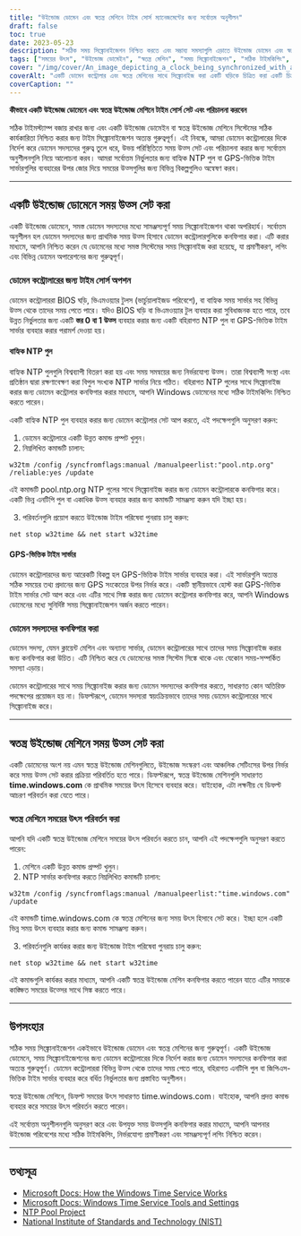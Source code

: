 ```yaml
---
title: "উইন্ডোজ ডোমেন এবং স্বতন্ত্র মেশিনে টাইম সোর্স ম্যানেজমেন্টের জন্য সর্বোত্তম অনুশীলন"
draft: false
toc: true
date: 2023-05-23
description: "সঠিক সময় সিঙ্ক্রোনাইজেশন নিশ্চিত করতে এবং সম্ভাব্য সমস্যাগুলি এড়াতে উইন্ডোজ ডোমেন এবং স্বতন্ত্র মেশিনে কীভাবে কার্যকরভাবে সময় উত্স সেট এবং পরিচালনা করবেন তা শিখুন।"
tags: ["সময়ের উৎস", "উইন্ডোজ ডোমেইন", "স্বতন্ত্র মেশিন", "সময় সিঙ্ক্রোনাইজেশন", "সঠিক টাইমকিপিং", "NTP সার্ভার", "ডোমেইন কন্ট্রোলার", "উইন্ডোজ টাইম পরিষেবা", "প্রমাণীকরণ ব্যর্থতা", "লগ ফাইলের অসঙ্গতি", "প্রতিলিপি সমস্যা", "সময় উৎস কনফিগারেশন", "সময় উৎস ব্যবস্থাপনা", "উইন্ডোজ টাইম সিঙ্ক্রোনাইজেশন", "টাইমকিপিং সেরা অনুশীলন", "সময় উৎস সেটআপ", "সিঙ্ক্রোনাইজিং সিস্টেম সময়", "উইন্ডোজ ডোমেইন টাইম সিঙ্ক্রোনাইজেশন", "স্বতন্ত্র মেশিন সময় সিঙ্ক্রোনাইজেশন", "সময় উৎস নির্বাচন", "সময় উৎস সমস্যা সমাধান", "সময় উৎস ত্রুটি", "সময় উৎস সমস্যা", "সময় উৎস কনফিগারেশন কমান্ড", "সময় উৎস সেটআপ নির্দেশাবলী", "সময় সিঙ্ক্রোনাইজেশন চ্যালেঞ্জ", "সময় ক্ষতির ফলাফল", "সময় প্রবাহ প্রতিরোধ", "সময় সিঙ্ক্রোনাইজেশন ব্যর্থতা সমাধান", "সময় সিঙ্ক্রোনাইজেশন সমস্যা সমাধান", "উইন্ডোজ ডোমেনে সময় উৎস ব্যবস্থাপনা", "স্বতন্ত্র উইন্ডোজ মেশিনে সময় উত্স হ্যান্ডলিং", "উইন্ডোজ পরিবেশে সময় ক্ষতি প্রতিরোধ", "সময় সিঙ্ক্রোনাইজেশন ব্যর্থতার ফলাফল", "সঠিক টাইমকিপিংয়ের জন্য সর্বোত্তম অনুশীলন"]
cover: "/img/cover/An_image_depicting_a_clock_being_synchronized_with_a_domain.png"
coverAlt: "একটি ডোমেন কন্ট্রোলার এবং স্বতন্ত্র মেশিনের সাথে সিঙ্ক্রোনাইজ করা একটি ঘড়িকে চিত্রিত করা একটি চিত্র, যা উইন্ডোজ পরিবেশে সময় উত্স ব্যবস্থাপনা এবং সঠিক সময় সিঙ্ক্রোনাইজেশনের প্রতীক৷"
coverCaption: ""
---
```


**কীভাবে একটি উইন্ডোজ ডোমেনে এবং স্বতন্ত্র উইন্ডোজ মেশিনে টাইম সোর্স সেট এবং পরিচালনা করবেন**

সঠিক টাইমস্ট্যাম্প বজায় রাখার জন্য এবং একটি উইন্ডোজ ডোমেইন বা স্বতন্ত্র উইন্ডোজ মেশিনে সিস্টেমের সঠিক কার্যকারিতা নিশ্চিত করার জন্য টাইম সিঙ্ক্রোনাইজেশন অত্যন্ত গুরুত্বপূর্ণ। এই নিবন্ধে, আমরা ডোমেন কন্ট্রোলারের দিকে নির্দেশ করে ডোমেন সদস্যদের গুরুত্ব তুলে ধরে, উভয় পরিস্থিতিতে সময় উত্স সেট এবং পরিচালনা করার জন্য সর্বোত্তম অনুশীলনগুলি নিয়ে আলোচনা করব। আমরা সর্বোত্তম নির্ভুলতার জন্য বাহ্যিক NTP পুল বা GPS-ভিত্তিক টাইম সার্ভারগুলির ব্যবহারের উপর জোর দিয়ে সময়ের উত্সগুলির জন্য বিভিন্ন বিকল্পগুলিও অন্বেষণ করব।

______

## একটি উইন্ডোজ ডোমেনে সময় উত্স সেট করা

একটি উইন্ডোজ ডোমেনে, সমস্ত ডোমেন সদস্যদের মধ্যে সামঞ্জস্যপূর্ণ সময় সিঙ্ক্রোনাইজেশন থাকা অপরিহার্য। সর্বোত্তম অনুশীলন হল ডোমেন সদস্যদের জন্য প্রাথমিক সময় উত্স হিসাবে ডোমেন কন্ট্রোলারগুলিকে কনফিগার করা। এটি করার মাধ্যমে, আপনি নিশ্চিত করেন যে ডোমেনের মধ্যে সমস্ত সিস্টেমের সময় সিঙ্ক্রোনাইজ করা হয়েছে, যা প্রমাণীকরণ, লগিং এবং বিভিন্ন ডোমেন অপারেশনের জন্য গুরুত্বপূর্ণ।

### ডোমেন কন্ট্রোলারের জন্য টাইম সোর্স অপশন

ডোমেন কন্ট্রোলাররা BIOS ঘড়ি, ভিএমওয়্যার টুলস (ভার্চুয়ালাইজড পরিবেশে), বা বাহ্যিক সময় সার্ভার সহ বিভিন্ন উত্স থেকে তাদের সময় পেতে পারে। যদিও BIOS ঘড়ি বা ভিএমওয়্যার টুল ব্যবহার করা সুবিধাজনক হতে পারে, তবে উন্নত নির্ভুলতার জন্য একটি **স্তর 0 বা 1 উত্স** ব্যবহার করার জন্য একটি বহিরাগত NTP পুল বা GPS-ভিত্তিক টাইম সার্ভার ব্যবহার করার পরামর্শ দেওয়া হয়।

#### বাহ্যিক NTP পুল

বাহ্যিক NTP পুলগুলি বিশ্বব্যাপী বিতরণ করা হয় এবং সময় সমন্বয়ের জন্য নির্ভরযোগ্য উত্স। তারা বিশ্বব্যাপী সংস্থা এবং প্রতিষ্ঠান দ্বারা রক্ষণাবেক্ষণ করা বিপুল সংখ্যক NTP সার্ভার নিয়ে গঠিত। বহিরাগত NTP পুলের সাথে সিঙ্ক্রোনাইজ করার জন্য ডোমেন কন্ট্রোলার কনফিগার করার মাধ্যমে, আপনি Windows ডোমেনের মধ্যে সঠিক টাইমকিপিং নিশ্চিত করতে পারেন।

একটি বাহ্যিক NTP পুল ব্যবহার করার জন্য ডোমেন কন্ট্রোলার সেট আপ করতে, এই পদক্ষেপগুলি অনুসরণ করুন:

1. ডোমেন কন্ট্রোলারে একটি উন্নত কমান্ড প্রম্পট খুলুন।
2. নিম্নলিখিত কমান্ডটি চালান:

```shell
w32tm /config /syncfromflags:manual /manualpeerlist:"pool.ntp.org" /reliable:yes /update
```

এই কমান্ডটি pool.ntp.org NTP পুলের সাথে সিঙ্ক্রোনাইজ করার জন্য ডোমেন কন্ট্রোলারকে কনফিগার করে। একটি ভিন্ন এনটিপি পুল বা একাধিক উত্স ব্যবহার করার জন্য কমান্ডটি সামঞ্জস্য করুন যদি ইচ্ছা হয়।

3. পরিবর্তনগুলি প্রয়োগ করতে উইন্ডোজ টাইম পরিষেবা পুনরায় চালু করুন:

```shell
net stop w32time && net start w32time
```


#### GPS-ভিত্তিক টাইম সার্ভার

ডোমেন কন্ট্রোলারদের জন্য আরেকটি বিকল্প হল GPS-ভিত্তিক টাইম সার্ভার ব্যবহার করা। এই সার্ভারগুলি অত্যন্ত সঠিক সময়ের তথ্য প্রদানের জন্য GPS সংকেতের উপর নির্ভর করে। একটি স্থানীয়ভাবে হোস্ট করা GPS-ভিত্তিক টাইম সার্ভার সেট আপ করে এবং এটির সাথে সিঙ্ক করার জন্য ডোমেন কন্ট্রোলার কনফিগার করে, আপনি Windows ডোমেনের মধ্যে সুনির্দিষ্ট সময় সিঙ্ক্রোনাইজেশন অর্জন করতে পারেন।

### ডোমেন সদস্যদের কনফিগার করা

ডোমেন সদস্য, যেমন ক্লায়েন্ট মেশিন এবং অন্যান্য সার্ভার, ডোমেন কন্ট্রোলারের সাথে তাদের সময় সিঙ্ক্রোনাইজ করার জন্য কনফিগার করা উচিত। এটি নিশ্চিত করে যে ডোমেনের সমস্ত সিস্টেম সিঙ্কে থাকে এবং যেকোন সময়-সম্পর্কিত সমস্যা এড়ায়।

ডোমেন কন্ট্রোলারের সাথে সময় সিঙ্ক্রোনাইজ করার জন্য ডোমেন সদস্যদের কনফিগার করতে, সাধারণত কোন অতিরিক্ত পদক্ষেপের প্রয়োজন হয় না। ডিফল্টরূপে, ডোমেন সদস্যরা স্বয়ংক্রিয়ভাবে তাদের সময় ডোমেন কন্ট্রোলারের সাথে সিঙ্ক্রোনাইজ করে।

______

## স্বতন্ত্র উইন্ডোজ মেশিনে সময় উত্স সেট করা

একটি ডোমেনের অংশ নয় এমন স্বতন্ত্র উইন্ডোজ মেশিনগুলিতে, উইন্ডোজ সংস্করণ এবং আঞ্চলিক সেটিংসের উপর নির্ভর করে সময় উত্স সেট করার প্রক্রিয়া পরিবর্তিত হতে পারে। ডিফল্টরূপে, স্বতন্ত্র উইন্ডোজ মেশিনগুলি সাধারণত **time.windows.com** কে প্রাথমিক সময়ের উৎস হিসেবে ব্যবহার করে। যাইহোক, এটা লক্ষনীয় যে ডিফল্ট আচরণ পরিবর্তন করা যেতে পারে।

### স্বতন্ত্র মেশিনে সময়ের উৎস পরিবর্তন করা

আপনি যদি একটি স্বতন্ত্র উইন্ডোজ মেশিনে সময়ের উৎস পরিবর্তন করতে চান, আপনি এই পদক্ষেপগুলি অনুসরণ করতে পারেন:

1. মেশিনে একটি উন্নত কমান্ড প্রম্পট খুলুন।
2. NTP সার্ভার কনফিগার করতে নিম্নলিখিত কমান্ডটি চালান:

```shell
w32tm /config /syncfromflags:manual /manualpeerlist:"time.windows.com" /update
```

এই কমান্ডটি time.windows.com কে স্বতন্ত্র মেশিনের জন্য সময় উৎস হিসাবে সেট করে। ইচ্ছা হলে একটি ভিন্ন সময় উৎস ব্যবহার করার জন্য কমান্ড সামঞ্জস্য করুন।

3. পরিবর্তনগুলি কার্যকর করার জন্য উইন্ডোজ টাইম পরিষেবা পুনরায় চালু করুন:

```shell
net stop w32time && net start w32time
```


এই কমান্ডগুলি কার্যকর করার মাধ্যমে, আপনি একটি স্বতন্ত্র উইন্ডোজ মেশিন কনফিগার করতে পারেন যাতে এটির সময়কে কাঙ্ক্ষিত সময়ের উত্সের সাথে সিঙ্ক করতে পারে।

______

## উপসংহার

সঠিক সময় সিঙ্ক্রোনাইজেশন একইভাবে উইন্ডোজ ডোমেন এবং স্বতন্ত্র মেশিনের জন্য গুরুত্বপূর্ণ। একটি উইন্ডোজ ডোমেনে, সময় সিঙ্ক্রোনাইজেশনের জন্য ডোমেন কন্ট্রোলারের দিকে নির্দেশ করার জন্য ডোমেন সদস্যদের কনফিগার করা অত্যন্ত গুরুত্বপূর্ণ। ডোমেন কন্ট্রোলাররা বিভিন্ন উত্স থেকে তাদের সময় পেতে পারে, বহিরাগত এনটিপি পুল বা জিপিএস-ভিত্তিক টাইম সার্ভার ব্যবহার করে বর্ধিত নির্ভুলতার জন্য প্রস্তাবিত অনুশীলন।

স্বতন্ত্র উইন্ডোজ মেশিনে, ডিফল্ট সময়ের উৎস সাধারণত time.windows.com। যাইহোক, আপনি প্রদত্ত কমান্ড ব্যবহার করে সময়ের উৎস পরিবর্তন করতে পারেন।

এই সর্বোত্তম অনুশীলনগুলি অনুসরণ করে এবং উপযুক্ত সময় উত্সগুলি কনফিগার করার মাধ্যমে, আপনি আপনার উইন্ডোজ পরিবেশের মধ্যে সঠিক টাইমকিপিং, নির্ভরযোগ্য প্রমাণীকরণ এবং সামঞ্জস্যপূর্ণ লগিং নিশ্চিত করেন।

______

## তথ্যসূত্র

- [Microsoft Docs: How the Windows Time Service Works](https://learn.microsoft.com/en-us/windows-server/networking/windows-time-service/how-the-windows-time-service-works)
- [Microsoft Docs: Windows Time Service Tools and Settings](https://docs.microsoft.com/en-us/windows-server/networking/windows-time-service/windows-time-service-tools-and-settings)
- [NTP Pool Project](https://www.ntppool.org/)
- [National Institute of Standards and Technology (NIST)](https://www.nist.gov/)

